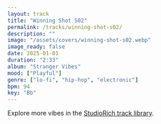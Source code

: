 ```yaml
---
layout: track
title: "Winning Shot S02"
permalink: /tracks/winning-shot-s02/
description: ""
image: "/assets/covers/winning-shot-s02.webp"
image_ready: false
date: 2025-01-01
duration: "2:33"
album: "Stranger Vibes"
mood: ["Playful"]
genre: ["lo-fi", "hip-hop", "electronic"]
bpm: 94
key: "Bb"
---
```


Explore more vibes in the [StudioRich track library](/tracks/).
